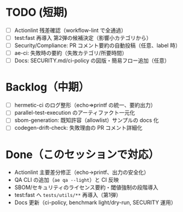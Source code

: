 # TODO (短期)

- [ ] Actionlint 残差確認（workflow-lint で全通過）
- [ ] test:fast 再導入 第2弾の候補決定（影響小カテゴリから）
- [ ] Security/Compliance: PR コメント要約の自動投稿（任意、label 時）
- [ ] ae-ci: 失敗時の要約（失敗カテゴリ/所要時間）
- [ ] Docs: SECURITY.md/ci-policy の図版・簡易フロー追加（任意）

# Backlog（中期）

- [ ] hermetic-ci のログ整形（echo⇒printf の統一、要約出力）
- [ ] parallel-test-execution のアーティファクト一元化
- [ ] sbom-generation: 既知許容（allowlist）サンプルの docs 化
- [ ] codegen-drift-check: 失敗理由の PR コメント詳細化

# Done（このセッションで対応）

- Actionlint 主要差分修正（echo→printf、出力の安全化）
- QA CLI の追加（`ae qa --light`）と CI 反映
- SBOM/セキュリティのライセンス要約・閾値強制の段階導入
- test:fast へ `tests/utils/**` 再導入（第1弾）
- Docs 更新（ci-policy, benchmark light/dry-run, SECURITY 運用）
